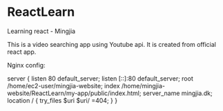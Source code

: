 # ReactLearn

Learning react - Mingjia

This is a video searching app using Youtube api. It is created from official react app.

Nginx config:

server {
  listen 80 default_server;
  listen [::]:80 default_server;
  root /home/ec2-user/mingjia-website;
  index /home/mingjia-website/ReactLearn/my-app/public/index.html;
  server_name mingjia.dk;
  location / {
    try_files $uri $uri/ =404;
  }
}